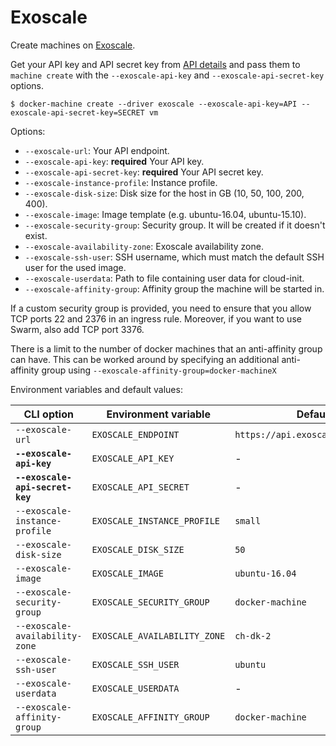 <!--[metadata]>
+++
title = "Exoscale"
description = "Exoscale driver for machine"
keywords = ["machine, exoscale, driver"]
[menu.main]
parent="smn_machine_drivers"
+++
<![end-metadata]-->

# Exoscale

Create machines on [Exoscale](https://www.exoscale.ch/).

Get your API key and API secret key from [API details](https://portal.exoscale.ch/account/api) and pass them to `machine create` with the `--exoscale-api-key` and `--exoscale-api-secret-key` options.

    $ docker-machine create --driver exoscale --exoscale-api-key=API --exoscale-api-secret-key=SECRET vm

Options:

-   `--exoscale-url`: Your API endpoint.
-   `--exoscale-api-key`: **required** Your API key.
-   `--exoscale-api-secret-key`: **required** Your API secret key.
-   `--exoscale-instance-profile`: Instance profile.
-   `--exoscale-disk-size`: Disk size for the host in GB (10, 50, 100, 200, 400).
-   `--exoscale-image`: Image template (e.g. ubuntu-16.04, ubuntu-15.10).
-   `--exoscale-security-group`: Security group. It will be created if it doesn't exist.
-   `--exoscale-availability-zone`: Exoscale availability zone.
-   `--exoscale-ssh-user`: SSH username, which must match the default SSH user for the used image.
-   `--exoscale-userdata`: Path to file containing user data for cloud-init.
-   `--exoscale-affinity-group`: Affinity group the machine will be started in.

If a custom security group is provided, you need to ensure that you allow TCP ports 22 and 2376 in an ingress rule. Moreover, if you want to use Swarm, also add TCP port 3376.

There is a limit to the number of docker machines that an anti-affinity group can have.  This can be worked around by specifying an additional anti-affinity group using `--exoscale-affinity-group=docker-machineX`

Environment variables and default values:

| CLI option                      | Environment variable         | Default                           |
| ------------------------------- | ---------------------------- | --------------------------------- |
| `--exoscale-url`                | `EXOSCALE_ENDPOINT`          | `https://api.exoscale.ch/compute` |
| **`--exoscale-api-key`**        | `EXOSCALE_API_KEY`           | -                                 |
| **`--exoscale-api-secret-key`** | `EXOSCALE_API_SECRET`        | -                                 |
| `--exoscale-instance-profile`   | `EXOSCALE_INSTANCE_PROFILE`  | `small`                           |
| `--exoscale-disk-size`          | `EXOSCALE_DISK_SIZE`         | `50`                              |
| `--exoscale-image`              | `EXOSCALE_IMAGE`             | `ubuntu-16.04`                    |
| `--exoscale-security-group`     | `EXOSCALE_SECURITY_GROUP`    | `docker-machine`                  |
| `--exoscale-availability-zone`  | `EXOSCALE_AVAILABILITY_ZONE` | `ch-dk-2`                         |
| `--exoscale-ssh-user`           | `EXOSCALE_SSH_USER`          | `ubuntu`                          |
| `--exoscale-userdata`           | `EXOSCALE_USERDATA`          | -                                 |
| `--exoscale-affinity-group`     | `EXOSCALE_AFFINITY_GROUP`    | `docker-machine`                  |
